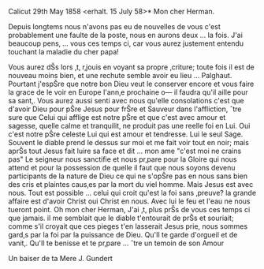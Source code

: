  Calicut 29th May 1858
 <erhalt. 15 July 58>*
Mon cher Herman.

Depuis longtems nous n'avons pas eu de nouvelles de vous c'est probablement une faulte de la poste, nous en aurons deux … la fois. J'ai beaucoup pens‚ … vous ces temps ci, car vous aurez justement entendu touchant la maladie du cher papa!

Vous aurez dŠs lors ‚t‚ r‚jouis en voyant sa propre ‚criture; toute fois il est de nouveau moins bien, et une rechute semble avoir eu lieu … Palghaut. Pourtant j'espŠre que notre bon Dieu veut le conserver encore et vous faire la grace de le voir en Europe l'ann‚e prochaine o— il faudra qu'il aille pour sa sant‚. Vous aurez aussi senti avec nous qu'elle consolations c'est que d'avoir Dieu pour pŠre Jesus pour frŠre et Sauveur dans l'affliction, ˆtre sure que Celui qui afflige est notre pŠre et que c'est avec amour et sagesse, quelle calme et tranquilit‚ ne produit pas une reelle foi en Lui. Oui c'est notre pŠre celeste Lui qui est amour et tendresse. Lui le seul Sage. Souvent le diable prend le dessus sur moi et me fait voir tout en noir; mais aprŠs tout Jesus fait luire sa face et dit … mon ame "c'est moi ne crains pas" Le seigneur nous sanctifie et nous pr‚pare pour la Gloire qui nous attend et pour la possession de quelle il faut que nous soyons devenu participants de la nature de Dieu ce qui ne s'opŠre pas en nous sans bien des cris et plaintes caus‚es par la mort du viel homme. Mais Jesus est avec nous. Tout est possible … celui qui croit qu'est la foi sans ‚preuve? la grande affaire est d'avoir Christ oui Christ en nous. Avec lui le feu et l'eau ne nous tueront point. Oh mon cher Herman, J'ai ‚t‚ plus prŠs de vous ces temps ci que jamais. il me semblait que le diable t'entourait de prŠs et souriait; comme s'il croyait que ces pieges t'en lasserait Jesus prie, nous sommes gard‚s par la foi par la puissance de Dieu. Qu'Il te garde d'orgueil et de vanit‚. Qu'Il te benisse et te pr‚pare … ˆtre un temoin de son Amour

 Un baiser de ta Mere J. Gundert


